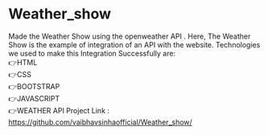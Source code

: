 # Weather_show
Made the Weather Show using the openweather API .
Here, The Weather Show is the example of integration of an API with the website.
Technologies we used to make this Integration Successfully are:  
👉HTML  
👉CSS  
👉BOOTSTRAP  
👉JAVASCRIPT  
👉WEATHER API
Project Link : https://github.com/vaibhavsinhaofficial/Weather_show/

